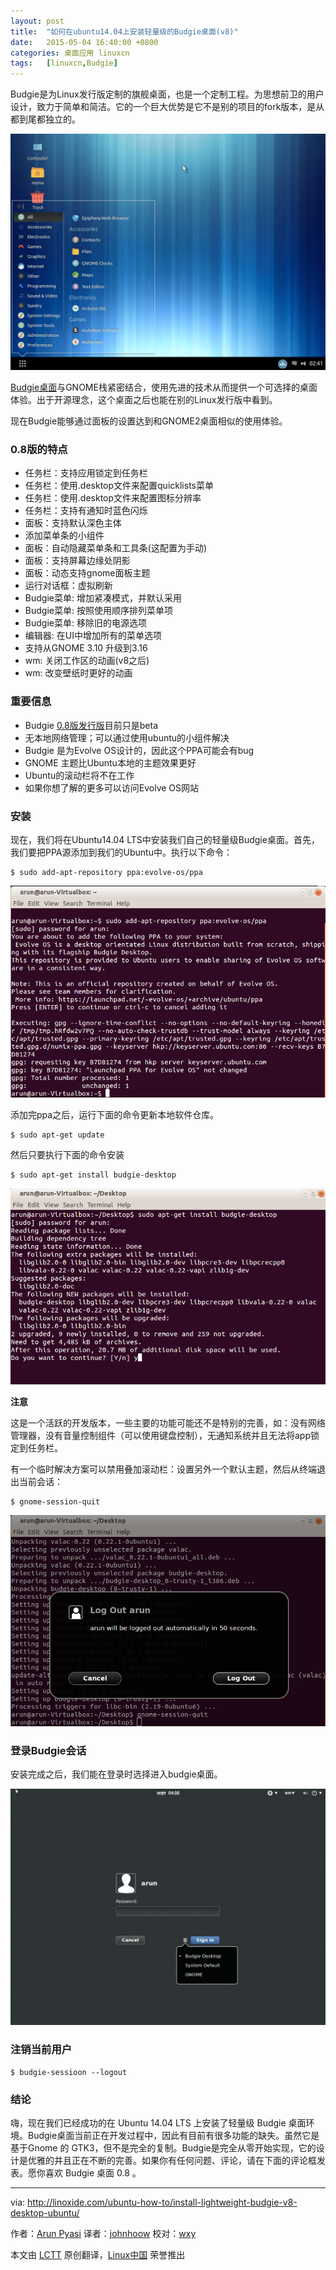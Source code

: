 ```yaml
---
layout: post
title:	"如何在ubuntu14.04上安装轻量级的Budgie桌面(v8)"
date:	2015-05-04 16:40:00 +0800 
categories:	桌面应用 linuxcn 
tags:	[linuxcn,Budgie]
---
```



Budgie是为Linux发行版定制的旗舰桌面，也是一个定制工程。为思想前卫的用户设计，致力于简单和简洁。它的一个巨大优势是它不是别的项目的fork版本，是从都到尾都独立的。


![Budgie 桌面环境](/Asserts/Images/album/201505/04/163651ftzrgqtkwvg7jqgf.png)


[Budgie桌面](https://evolve-os.com/budgie/)与GNOME栈紧密结合，使用先进的技术从而提供一个可选择的桌面体验。出于开源理念，这个桌面之后也能在别的Linux发行版中看到。


现在Budgie能够通过面板的设置达到和GNOME2桌面相似的使用体验。


### 0.8版的特点


* 任务栏：支持应用锁定到任务栏
* 任务栏：使用.desktop文件来配置quicklists菜单
* 任务栏：使用.desktop文件来配置图标分辨率
* 任务栏：支持有通知时蓝色闪烁
* 面板：支持默认深色主体
* 添加菜单条的小组件
* 面板：自动隐藏菜单条和工具条(这配置为手动)
* 面板：支持屏幕边缘处阴影
* 面板：动态支持gnome面板主题
* 运行对话框：虚拟刷新
* Budgie菜单: 增加紧凑模式，并默认采用
* Budgie菜单: 按照使用顺序排列菜单项
* Budgie菜单: 移除旧的电源选项
* 编辑器: 在UI中增加所有的菜单选项
* 支持从GNOME 3.10 升级到3.16
* wm: 关闭工作区的动画(v8之后)
* wm: 改变壁纸时更好的动画


### 重要信息


* Budgie [0.8版发行版](https://evolve-os.com/2014/11/16/courageous-budgie-v8-released/)目前只是beta
* 无本地网络管理；可以通过使用ubuntu的小组件解决
* Budgie 是为Evolve OS设计的，因此这个PPA可能会有bug
* GNOME 主题比Ubuntu本地的主题效果更好
* Ubuntu的滚动栏将不在工作
* 如果你想了解的更多可以访问Evolve OS网站


### 安装


现在，我们将在Ubuntu14.04 LTS中安装我们自己的轻量级Budgie桌面。首先，我们要把PPA源添加到我们的Ubuntu中。执行以下命令：



```
$ sudo add-apt-repository ppa:evolve-os/ppa

```

![添加Budgie的ppa源](/Asserts/Images/album/201505/04/163648yt8ubsgug800n5tc.png)


添加完ppa之后，运行下面的命令更新本地软件仓库。



```
$ sudo apt-get update

```

然后只要执行下面的命令安装



```
$ sudo apt-get install budgie-desktop

```

![安装 Budgie Desktop](/Asserts/Images/album/201505/04/163648vhlhmza024q2mehm.png)


**注意**


这是一个活跃的开发版本，一些主要的功能可能还不是特别的完善，如：没有网络管理器，没有音量控制组件（可以使用键盘控制），无通知系统并且无法将app锁定到任务栏。


有一个临时解决方案可以禁用叠加滚动栏：设置另外一个默认主题，然后从终端退出当前会话：



```
$ gnome-session-quit

```

![退出 Gnome 会话](/Asserts/Images/album/201505/04/163649dxybknkhbocoku59.png)


### 登录Budgie会话


安装完成之后，我们能在登录时选择进入budgie桌面。


![选择桌面会话](/Asserts/Images/album/201505/04/163650a203p81021t39gvp.png)


### 注销当前用户



```
$ budgie-sessioon --logout

```

### 结论


嗨，现在我们已经成功的在 Ubuntu 14.04 LTS 上安装了轻量级 Budgie 桌面环境。Budgie桌面当前正在开发过程中，因此有目前有很多功能的缺失。虽然它是基于Gnome 的 GTK3，但不是完全的复制。Budgie是完全从零开始实现，它的设计是优雅的并且正在不断的完善。如果你有任何问题、评论，请在下面的评论框发表。愿你喜欢 Budgie 桌面 0.8 。




---


via: <http://linoxide.com/ubuntu-how-to/install-lightweight-budgie-v8-desktop-ubuntu/>


作者：[Arun Pyasi](http://linoxide.com/author/arunp/) 译者：[johnhoow](https://github.com/johnhoow) 校对：[wxy](https://github.com/wxy)


本文由 [LCTT](https://github.com/LCTT/TranslateProject) 原创翻译，[Linux中国](http://linux.cn/) 荣誉推出
